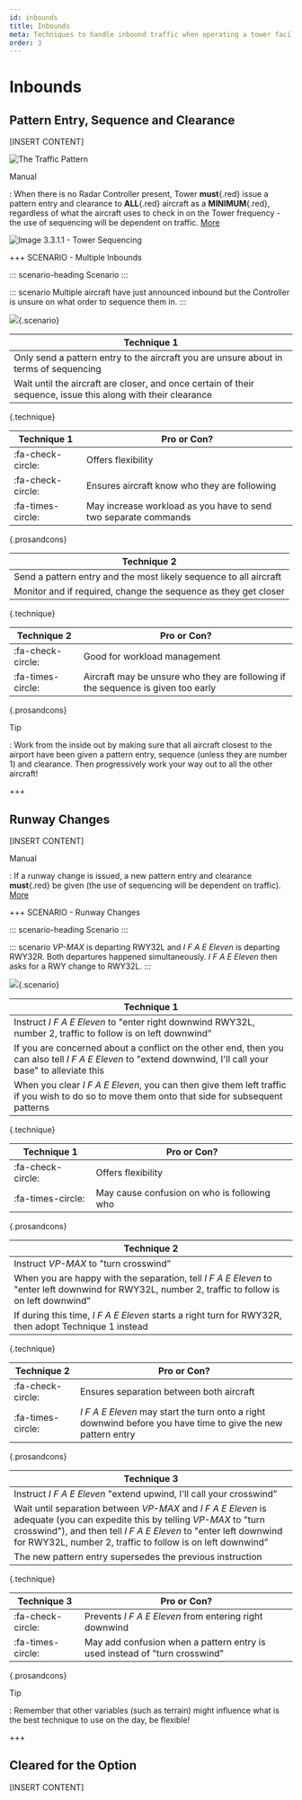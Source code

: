 ```yaml
---
id: inbounds
title: Inbounds
meta: Techniques to handle inbound traffic when operating a tower facility within Infinite Flight.
order: 3
---
```




# Inbounds



## Pattern Entry, Sequence and Clearance

[INSERT CONTENT]



![The Traffic Pattern](_images/manual/graphics/atc-traffic-pattern.jpg)



Manual

: When there is no Radar Controller present, Tower **must**{.red} issue a pattern entry and clearance to **ALL**{.red} aircraft as a **MINIMUM**{.red}, regardless of what the aircraft uses to check in on the Tower frequency - the use of sequencing will be dependent on traffic. [More](/guide/atc-manual/3.-tower/3.3-inbounds#3.3.1)



![Image 3.3.1.1 - Tower Sequencing](_images/manual/graphics/atc-tower-sequencing.jpg)



+++ SCENARIO - Multiple Inbounds

::: scenario-heading
Scenario
:::

::: scenario
Multiple aircraft have just announced inbound but the Controller is unsure on what order to sequence them in.
::: 

![](_images/manual/screens/atcg-pw-inbound.jpg){.scenario}



| Technique 1                                                  |
| ------------------------------------------------------------ |
| Only send a pattern entry to the aircraft you are unsure about in terms of sequencing |
| Wait until the aircraft are closer, and once certain of their sequence, issue this along with their clearance |

{.technique}

| Technique 1       | Pro or Con?                                                  |
| ----------------- | ------------------------------------------------------------ |
| :fa-check-circle: | Offers flexibility                                           |
| :fa-check-circle: | Ensures aircraft know who they are following                 |
| :fa-times-circle: | May increase workload as you have to send two separate commands |

{.prosandcons}




| Technique 2                                                  |
| ------------------------------------------------------------ |
| Send a pattern entry and the most likely sequence to all aircraft |
| Monitor and if required, change the sequence as they get closer |

{.technique}

| Technique 2       | Pro or Con?                                                  |
| ----------------- | ------------------------------------------------------------ |
| :fa-check-circle: | Good for workload management                                 |
| :fa-times-circle: | Aircraft may be unsure who they are following if the sequence is given too early |

{.prosandcons}



Tip

: Work from the inside out by making sure that all aircraft closest to the airport have been given a pattern entry, sequence (unless they are number 1) and clearance. Then progressively work your way out to all the other aircraft!

+++



## Runway Changes

[INSERT CONTENT]



Manual

: If a runway change is issued, a new pattern entry and clearance **must**{.red} be given (the use of sequencing will be dependent on traffic). [More](/guide/atc-manual/3.-tower/3.3-inbounds#3.3.3)



+++ SCENARIO - Runway Changes

::: scenario-heading
Scenario
:::

::: scenario
*VP-MAX* is departing RWY32L and *I F A E Eleven* is departing RWY32R. Both departures happened simultaneously. *I F A E Eleven* then asks for a RWY change to RWY32L.
::: 

![](_images/manual/screens/atcg-pw-runway-change.jpg){.scenario}

| Technique 1                                                  |
| ------------------------------------------------------------ |
| Instruct *I F A E Eleven* to "enter right downwind RWY32L, number 2, traffic to follow is on left downwind” |
| If you are concerned about a conflict on the other end, then you can also tell *I F A E Eleven* to "extend downwind, I'll call your base" to alleviate this |
| When you clear *I F A E Eleven*, you can then give them left traffic if you wish to do so to move them onto that side for subsequent patterns |

{.technique}

| Technique 1       | Pro or Con?                                 |
| ----------------- | ------------------------------------------- |
| :fa-check-circle: | Offers flexibility                          |
| :fa-times-circle: | May cause confusion on who is following who |

{.prosandcons}




| Technique 2                                                  |
| ------------------------------------------------------------ |
| Instruct *VP-MAX* to "turn crosswind”                        |
| When you are happy with the separation, tell *I F A E Eleven* to "enter left downwind for RWY32L, number 2, traffic to follow is on left downwind” |
| If during this time, *I F A E Eleven* starts a right turn for RWY32R, then adopt Technique 1 instead |

{.technique}

| Technique 2       | Pro or Con?                                                  |
| ----------------- | ------------------------------------------------------------ |
| :fa-check-circle: | Ensures separation between both aircraft                     |
| :fa-times-circle: | *I F A E Eleven* may start the turn onto a right downwind before you have time to give the new pattern entry |

{.prosandcons}




| Technique 3                                                  |
| ------------------------------------------------------------ |
| Instruct *I F A E Eleven* "extend upwind, I'll call your crosswind” |
| Wait until separation between *VP-MAX* and *I F A E Eleven* is adequate (you can expedite this by telling *VP-MAX* to "turn crosswind"), and then tell *I F A E Eleven* to "enter left downwind for RWY32L, number 2, traffic to follow is on left downwind” |
| The new pattern entry supersedes the previous instruction    |

{.technique}

| Technique 3       | Pro or Con?                                                  |
| ----------------- | ------------------------------------------------------------ |
| :fa-check-circle: | Prevents *I F A E Eleven* from entering right downwind       |
| :fa-times-circle: | May add confusion when a pattern entry is used instead of "turn crosswind" |

{.prosandcons}



Tip

: Remember that other variables (such as terrain) might influence what is the best technique to use on the day, be flexible! 

+++



## Cleared for the Option

[INSERT CONTENT]
